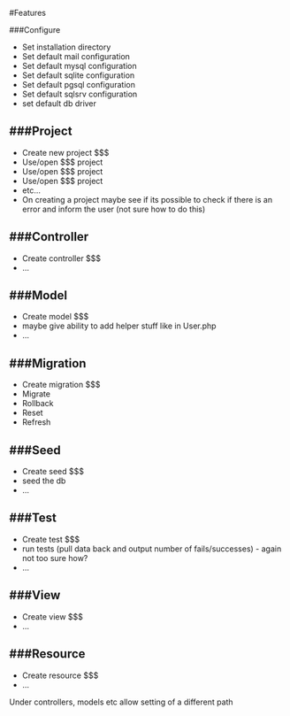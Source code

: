 #Features

###Configure
* Set installation directory
* Set default mail configuration
* Set default mysql configuration
* Set default sqlite configuration
* Set default pgsql configuration
* Set default sqlsrv configuration
* set default db driver


###Project
---
* Create new project $$$
* Use/open $$$ project
* Use/open $$$ project
* Use/open $$$ project
* etc…
* On creating a project maybe see if its possible to check if there is an error and inform the user (not sure how to do this)



###Controller
---
* Create controller $$$
* …

###Model
---
* Create model $$$
* maybe give ability to add helper stuff like in User.php
* …

###Migration
---
* Create migration $$$
* Migrate
* Rollback
* Reset
* Refresh

###Seed
---
* Create seed $$$
* seed the db
* …

###Test
---
* Create test $$$
* run tests (pull data back and output number of fails/successes) - again not too sure how?
* …

###View
---
* Create view $$$
* …

###Resource
---
* Create resource $$$
* …


Under controllers, models etc
allow setting of a different path

